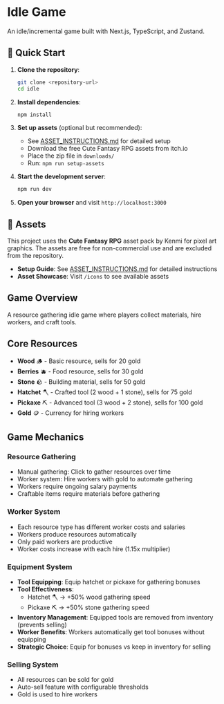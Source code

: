 # Idle Game

An idle/incremental game built with Next.js, TypeScript, and Zustand.

## 🚀 Quick Start

1. **Clone the repository**:
   ```bash
   git clone <repository-url>
   cd idle
   ```

2. **Install dependencies**:
   ```bash
   npm install
   ```

3. **Set up assets** (optional but recommended):
   - See [ASSET_INSTRUCTIONS.md](./ASSET_INSTRUCTIONS.md) for detailed setup
   - Download the free Cute Fantasy RPG assets from itch.io
   - Place the zip file in `downloads/`
   - Run: `npm run setup-assets`

4. **Start the development server**:
   ```bash
   npm run dev
   ```

5. **Open your browser** and visit `http://localhost:3000`

## 🎨 Assets

This project uses the **Cute Fantasy RPG** asset pack by Kenmi for pixel art graphics. The assets are free for non-commercial use and are excluded from the repository.

- **Setup Guide**: See [ASSET_INSTRUCTIONS.md](./ASSET_INSTRUCTIONS.md) for detailed instructions
- **Asset Showcase**: Visit `/icons` to see available assets

## Game Overview

A resource gathering idle game where players collect materials, hire workers, and craft tools.

## Core Resources

- **Wood** 🪵 - Basic resource, sells for 20 gold
- **Berries** 🫐 - Food resource, sells for 30 gold  
- **Stone** 🪨 - Building material, sells for 50 gold
- **Hatchet** 🪓 - Crafted tool (2 wood + 1 stone), sells for 75 gold
- **Pickaxe** ⛏️ - Advanced tool (3 wood + 2 stone), sells for 100 gold
- **Gold** 🪙 - Currency for hiring workers

## Game Mechanics

### Resource Gathering
- Manual gathering: Click to gather resources over time
- Worker system: Hire workers with gold to automate gathering
- Workers require ongoing salary payments
- Craftable items require materials before gathering

### Worker System
- Each resource type has different worker costs and salaries
- Workers produce resources automatically
- Only paid workers are productive
- Worker costs increase with each hire (1.15x multiplier)

### Equipment System
- **Tool Equipping**: Equip hatchet or pickaxe for gathering bonuses
- **Tool Effectiveness**: 
  - Hatchet 🪓 → +50% wood gathering speed
  - Pickaxe ⛏️ → +50% stone gathering speed
- **Inventory Management**: Equipped tools are removed from inventory (prevents selling)
- **Worker Benefits**: Workers automatically get tool bonuses without equipping
- **Strategic Choice**: Equip for bonuses vs keep in inventory for selling

### Selling System
- All resources can be sold for gold
- Auto-sell feature with configurable thresholds
- Gold is used to hire workers
